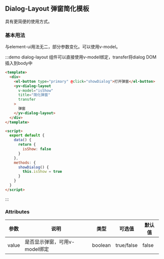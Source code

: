 ## Dialog-Layout 弹窗简化模板

具有更简便的使用方式。

### 基本用法

与element-ui用法无二，部分参数变化。可以使用v-model。

:::demo dialog-layout 组件可以直接使用v-model绑定，transfer将dialog DOM插入到body中
```html
<template>
  <div>
    <el-button type="primary" @click="showDialog">打开弹窗</el-button>
    <yv-dialog-layout
      v-model="isShow"
      title="简化弹窗"
      transfer
    >
      弹窗
    </yv-dialog-layout>
  </div>
</template>

<script>
  export default {
    data() {
      return {
        isShow: false
      }
    },
    methods: {
      showDialog() {
        this.isShow = true
      }
    }
  }
</script>
```
:::

### Attributes
| 参数      | 说明          | 类型      | 可选值                           | 默认值  |
|---------- |-------------- |---------- |--------------------------------  |-------- |
| value     | 是否显示弹窗，可用v-model绑定 | boolean | true/false | false |
